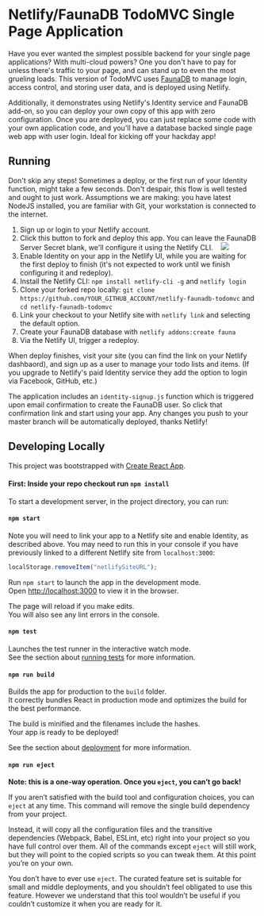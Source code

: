 # Netlify/FaunaDB TodoMVC Single Page Application

Have you ever wanted the simplest possible backend for your single page applications?
With multi-cloud powers? One you don't have to pay for unless there's traffic to your page, and can stand up
to even the most grueling loads. This version of TodoMVC uses [FaunaDB](http://fauna.com)
to manage login, access control, and storing user data, and is deployed using Netlify.

Additionally, it demonstrates using Netlify's Identity service and FaunaDB add-on, so you can deploy your own copy of this app with zero configuration. Once you are deployed, you can just replace some code with your own application code, and you'll have a database backed single page web app with user login. Ideal for kicking off your hackday app!

## Running

Don't skip any steps! Sometimes a deploy, or the first run of your Identity function, might take a few seconds. Don't despair, this flow is well tested and ought to just work. Assumptions we are making: you have latest NodeJS installed, you are familiar with Git, your workstation is connected to the internet.

1. Sign up or login to your Netlify account.
2. Click this button to fork and deploy this app. You can leave the FaunaDB Server Secret blank, we'll configure it using the Netlify CLI. &nbsp;&nbsp;&nbsp;<a href="https://app.netlify.com/start/deploy?repository=https://github.com/fauna/netlify-faunadb-todomvc"><img src="https://www.netlify.com/img/deploy/button.svg"></a>
3. Enable Identity on your app in the Netlify UI, while you are waiting for the first deploy to finish (it's not expected to work until we finish configuring it and redeploy).
4. Install the Netlify CLI: `npm install netlify-cli -g` and `netlify login`
5. Clone your forked repo locally: `git clone https://github.com/YOUR_GITHUB_ACCOUNT/netlify-faunadb-todomvc` and `cd netlify-faunadb-todomvc`
6. Link your checkout to your Netlify site with `netlify link` and selecting the default option.
7. Create your FaunaDB database with `netlify addons:create fauna`
8. Via the Netlify UI, trigger a redeploy.

When deploy finishes, visit your site (you can find the link on your Netlify dashbaord), and sign up as a user to manage your todo lists and items. (If you upgrade to Netlify's paid Identity service they add the option to login via Facebook, GitHub, etc.)

The application includes an `identity-signup.js` function which is triggered upon email confirmation to create the FaunaDB user. So click that confirmation link and start using your app. Any changes you push to your master branch will be automatically deployed, thanks Netlify!

## Developing Locally

This project was bootstrapped with [Create React App](https://github.com/facebookincubator/create-react-app).

#### First: Inside your repo checkout run `npm install`

To start a development server, in the project directory, you can run:

#### `npm start`

Note you will need to link your app to a Netlify site and enable Identity, as described above. You may need to run this in your console if you have previously linked to a different Netlify site from `localhost:3000`:

```js
localStorage.removeItem("netlifySiteURL");
```

Run `npm start` to launch the app in the development mode.<br>
Open [http://localhost:3000](http://localhost:3000) to view it in the browser.

The page will reload if you make edits.<br>
You will also see any lint errors in the console.

#### `npm test`

Launches the test runner in the interactive watch mode.<br>
See the section about [running tests](#running-tests) for more information.

#### `npm run build`

Builds the app for production to the `build` folder.<br>
It correctly bundles React in production mode and optimizes the build for the best performance.

The build is minified and the filenames include the hashes.<br>
Your app is ready to be deployed!

See the section about [deployment](#deployment) for more information.

#### `npm run eject`

**Note: this is a one-way operation. Once you `eject`, you can’t go back!**

If you aren’t satisfied with the build tool and configuration choices, you can `eject` at any time. This command will remove the single build dependency from your project.

Instead, it will copy all the configuration files and the transitive dependencies (Webpack, Babel, ESLint, etc) right into your project so you have full control over them. All of the commands except `eject` will still work, but they will point to the copied scripts so you can tweak them. At this point you’re on your own.

You don’t have to ever use `eject`. The curated feature set is suitable for small and middle deployments, and you shouldn’t feel obligated to use this feature. However we understand that this tool wouldn’t be useful if you couldn’t customize it when you are ready for it.
